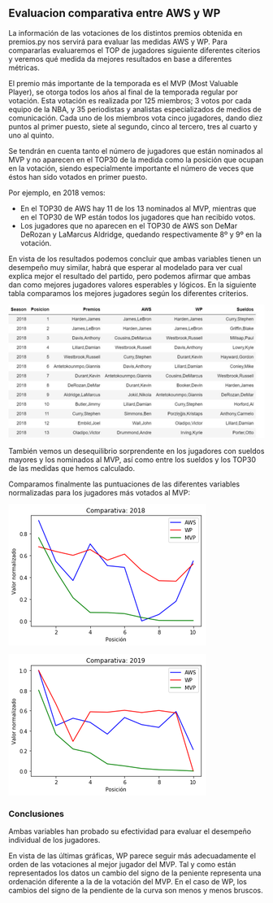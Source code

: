 ## Evaluacion comparativa entre AWS y WP

La información de las votaciones de los distintos premios obtenida en premios.py nos servirá para evaluar las medidas AWS y WP. Para compararlas evaluaremos el TOP de jugadores siguiente diferentes citerios y veremos qué medida da mejores resultados en base a diferentes métricas. 

El premio más importante de la temporada es el MVP (Most Valuable Player), se otorga todos los años al final de la temporada regular por votación. Esta votación es realizada por 125 miembros; 3 votos por cada equipo de la NBA, y 35 periodistas y analistas especializados de medios de comunicación. Cada uno de los miembros vota cinco jugadores, dando diez puntos al primer puesto, siete al segundo, cinco al tercero, tres al cuarto y uno al quinto. 

Se tendrán en cuenta tanto el número de jugadores que están nominados al MVP y no aparecen en el TOP30 de la medida como la posición que ocupan en la votación, siendo especialmente importante el número de veces que éstos han sido votados en primer puesto.

Por ejemplo, en 2018 vemos: 

* En el TOP30 de AWS hay 11 de los 13 nominados al MVP, mientras que en el TOP30 de WP están todos los jugadores que han recibido votos. 
* Los jugadores que no aparecen en el TOP30 de AWS son DeMar DeRozan y LaMarcus Aldridge, quedando respectivamente 8º y 9º en la votación.

En vista de los resultados podemos concluir que ambas variables tienen un desempeño muy similar, habrá que esperar al modelado para ver cual explica mejor el resultado del partido, pero podemos afirmar que ambas dan como mejores jugadores valores esperables y lógicos. En la siguiente tabla comparamos los mejores jugadores según los diferentes criterios.

![comparativa](img/comparativa_TOP.JPG)

También vemos un desequilibrio sorprendente en los jugadores con sueldos mayores y los nominados al MVP, así como entre los sueldos y los TOP30 de las medidas que hemos calculado.

Comparamos finalmente las puntuaciones de las diferentes variables normalizadas para los jugadores más votados al MVP:

![2018](img/comparativa_2018.png)

![2018](img/comparativa_2019.png)

### Conclusiones

Ambas variables han probado su efectividad para evaluar el desempeño individual de los jugadores. 

En vista de las últimas gráficas, WP parece seguir más adecuadamente el orden de las votaciones al mejor jugador del MVP. Tal y como están representados los datos un cambio del signo de la peniente representa una ordenación diferente a la de la votación del MVP. En el caso de WP, los cambios del signo de la pendiente de la curva son menos y menos bruscos. 




